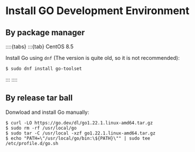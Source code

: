 # Install GO Development Environment

## By package manager

::::{tabs}
:::{tab} CentOS 8.5

Install Go using `dnf` (The version is quite old, so it is not recommended):

```console
$ sudo dnf install go-toolset
```

:::
::::

## By release tar ball

Donwload and install Go manually:

```console
$ curl -LO https://go.dev/dl/go1.22.1.linux-amd64.tar.gz
$ sudo rm -rf /usr/local/go
$ sudo tar -C /usr/local -xzf go1.22.1.linux-amd64.tar.gz
$ echo "PATH=\"/usr/local/go/bin:\${PATH}\"" | sudo tee /etc/profile.d/go.sh
```
